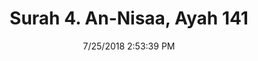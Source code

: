 ---
title       : "Surah 4. An-Nisaa, Ayah 141"
date        : 7/25/2018 2:53:39 PM
draft       : false
type        : "quran"
layout      : "compare"
BookCode    : "CMP"
SurahNumber : "4"
AyahNumber  : "141"
TotalAyah   : "176"
---